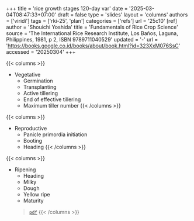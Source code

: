 +++
title = 'rice growth stages 120-day var'
date = '2025-03-04T08:47:33+07:00'
draft = false
type = 'slides'
layout = 'columns'
authors = ['viridi']
tags = ['rki-25', 'plan']
categories = ['refs']
url = '25c10'
[ref]
author = 'Shouichi Yoshida'
title = 'Fundamentals of Rice Crop Science'
source = 'The International Rice Research Institute, Los Baños, Laguna, Philippines, 1981, p 2, ISBN 9789711040529'
updated = '-'
url = 'https://books.google.co.id/books/about/book.html?id=323XxM076SsC'
accessed = '20250304'
+++

{{< columns >}}
+ Vegetative
  - Germination
  - Transplanting
  - Active tillering
  - End of effective tillering
  - Maximum tiller number
{{< /columns >}}

{{< columns >}}
+ Reproductive
  - Panicle primordia initiation
  - Booting
  - Heading
{{< /columns >}}

{{< columns >}}
+ Ripening
  - Heading
  - Milky
  - Dough
  - Yellow ripe
  - Maturity
  > [`pdf`](http://books.irri.org/9711040522_content.pdf)
{{< /columns >}}
